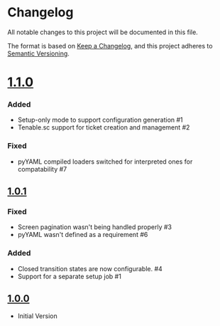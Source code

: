 # Changelog
All notable changes to this project will be documented in this file.

The format is based on [Keep a Changelog](https://keepachangelog.com/en/1.0.0/),
and this project adheres to [Semantic Versioning](https://semver.org/spec/v2.0.0.html).

# [1.1.0]
### Added
- Setup-only mode to support configuration generation #1
- Tenable.sc support for ticket creation and management #2

### Fixed
- pyYAML compiled loaders switched for interpreted ones for compatability #7

## [1.0.1]
### Fixed
- Screen pagination wasn't being handled properly #3
- pyYAML wasn't defined as a requirement #6

### Added
- Closed transition states are now configurable. #4
- Support for a separate setup job #1

## [1.0.0]
- Initial Version

[1.1.0]: https://github.com/tenable/integration-jira-cloud/compare/1.0.1...1.1.0
[1.0.1]: https://github.com/tenable/integration-jira-cloud/compare/1.0.0...1.0.1
[1.0.0]: https://github.com/tenable/integration-jira-cloud/compare/56cd7f0...1.0.0